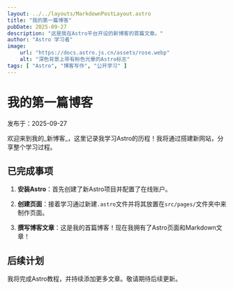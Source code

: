 ```yaml
---
layout: ../../layouts/MarkdownPostLayout.astro
title: "我的第一篇博客"
pubDate: 2025-09-27
description: "这是我在Astro平台开设的新博客的首篇文章。"
author: "Astro 学习者"
image:
    url: "https://docs.astro.js.cn/assets/rose.webp"
    alt: "深色背景上带有粉色光晕的Astro标志"
tags: [ "Astro", "博客写作", "公开学习" ]
---
```

# 我的第一篇博客

发布于：2025-09-27

欢迎来到我的_新博客_，这里记录我学习Astro的历程！我将通过搭建新网站，分享整个学习过程。

## 已完成事项

1. **安装Astro**：首先创建了新Astro项目并配置了在线账户。

2. **创建页面**：接着学习通过新建`.astro`文件并将其放置在`src/pages/`文件夹中来制作页面。

3. **撰写博客文章**：这是我的首篇博客！现在我拥有了Astro页面和Markdown文章！

## 后续计划

我将完成Astro教程，并持续添加更多文章。敬请期待后续更新。